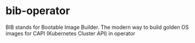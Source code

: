 # bib-operator
BIB stands for Bootable Image Builder.
The modern way to build golden OS images for CAPI (Kubernetes Cluster API) in operator
